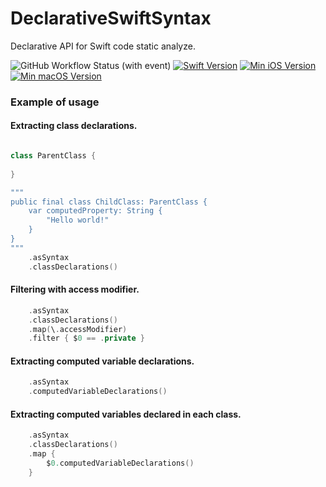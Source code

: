 # DeclarativeSwiftSyntax
Declarative API for Swift code static analyze. 

![GitHub Workflow Status (with event)](https://img.shields.io/github/actions/workflow/status/Arman1997/DeclarativeSwiftSyntax/swift.yml?logo=github)
[![Swift Version](https://img.shields.io/badge/swift--tools--version-5.7.1-orange.svg?logo=swift)](5.7.1)
[![Min iOS Version](https://img.shields.io/badge/min--iOS--version-16.0-blue.svg?logo=apple)](16.0)
[![Min macOS Version](https://img.shields.io/badge/min--macOS--version-10.15-blue.svg?logo=macos)](10.15)



### Example of usage

#### Extracting class declarations.

```swift

class ParentClass {
    
}

"""
public final class ChildClass: ParentClass {
    var computedProperty: String {
        "Hello world!"
    }
}
"""
    .asSyntax
    .classDeclarations()
```

#### Filtering with access modifier.

```swift
    .asSyntax
    .classDeclarations()
    .map(\.accessModifier)
    .filter { $0 == .private }
```

#### Extracting computed variable declarations.

```swift
    .asSyntax
    .computedVariableDeclarations()
```

#### Extracting computed variables declared in each class.

```swift
    .asSyntax
    .classDeclarations()
    .map {
        $0.computedVariableDeclarations()
    }
```
